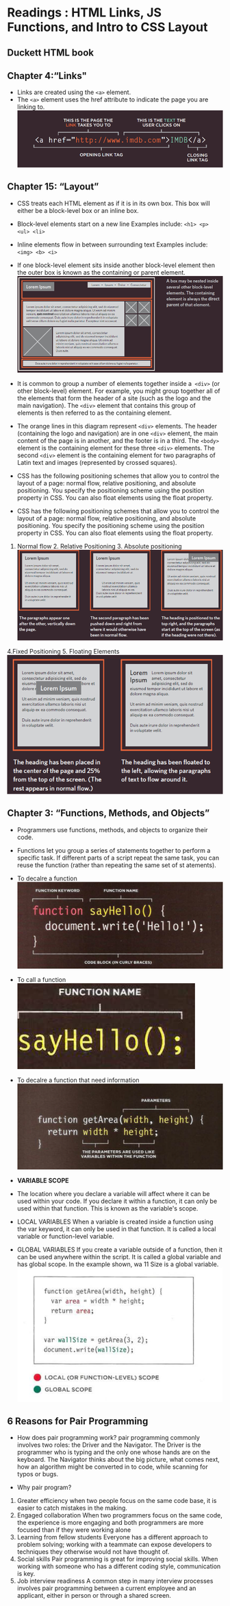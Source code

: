 # Readings : HTML Links, JS Functions, and Intro to CSS Layout
## Duckett HTML book
## Chapter 4:“Links"
* Links are created using the `<a>` element.
* The `<a>` element uses the href attribute to indicate
the page you are linking to.
![](imgs3/Capture1.PNG)

## Chapter 15: “Layout”
* CSS treats each HTML element as if it is in its
own box. This box will either be a block-level
box or an inline box.
* Block-level elements
start on a new line
Examples include:
`<h1> <p> <ul> <li>`
* Inline elements
flow in between
surrounding text
Examples include:
`<img> <b> <i>`
* If one block-level element sits inside another
block-level element then the outer box is
known as the containing or parent element.
![](imgs3/Capture2.PNG)
* It is common to group a number of elements together inside a` <div>`
(or other block-level) element. For example, you might group together
all of the elements that form the header of a site (such as the logo and
the main navigation). The `<div>` element that contains this group of
elements is then referred to as the containing element.

* The orange lines in this diagram represent `<div>` elements. The
header (containing the logo and navigation) are in one `<div>` element,
the main content of the page is in another, and the footer is in a third.
The `<body>` element is the containing element for these three `<div>`
elements. The second `<div>` element is the containing element for two
paragraphs of Latin text and images (represented by crossed squares).

* CSS has the following positioning schemes that allow you to control
the layout of a page: normal flow, relative positioning, and absolute
positioning. You specify the positioning scheme using the position
property in CSS. You can also float elements using the float property.

* CSS has the following positioning schemes that allow you to control
the layout of a page: normal flow, relative positioning, and absolute
positioning. You specify the positioning scheme using the position
property in CSS. You can also float elements using the float property.
 1. Normal flow         2. Relative Positioning           3. Absolute positioning
 ![](imgs3/Capture3.PNG)

 4.Fixed Positioning     5. Floating Elements
 ![](imgs3/Capture4.PNG)

 ## Chapter 3: “Functions, Methods, and Objects”
* Programmers use
functions, methods, and objects to organize their code.
* Functions let you group a series of statements together to perform a
specific task. If different parts of a script repeat the same task, you can
reuse the function (rather than repeating the same set of st atements).
* To decalre a function
![](imgs3/Capture5.PNG)

* To call a function
![](imgs3/Capture6.PNG)

* To decalre a function that need information
![](imgs3/Capture7.PNG)

* **VARIABLE SCOPE**
* The location where you declare a variable will affect where it can be used
within your code. If you declare it within a function, it can only be used
within that function. This is known as the variable's scope.

* LOCAL VARIABLES
When a variable is created inside a function using the
var keyword, it can only be used in that function.
It is called a local variable or function-level variable.
* GLOBAL VARIABLES
If you create a variable outside of a function, then it
can be used anywhere within the script. It is called a
global variable and has global scope. In the example
shown, wa 11 Size is a global variable.
![](imgs3/Capture8.PNG)

## 6 Reasons for Pair Programming
* How does pair programming work?
pair programming commonly involves two roles: the Driver and the Navigator.
The Driver is the programmer who is typing and the only one whose hands are on the keyboard.
The Navigator thinks about the big picture, what comes next, how an algorithm might be converted in to code, while scanning for typos or bugs.

* Why pair program?
1. Greater efficiency
when two people focus on the same code base, it is easier to catch mistakes in the making.
2. Engaged collaboration
When two programmers focus on the same code, the experience is more engaging and both programmers are more focused than if they were working alone
3. Learning from fellow students
Everyone has a different approach to problem solving; working with a teammate can expose developers to techniques they otherwise would not have thought of.
4. Social skills
Pair programming is great for improving social skills. When working with someone who has a different coding style, communication is key.
5. Job interview readiness
A common step in many interview processes involves pair programming between a current employee and an applicant, either in person or through a shared screen.
